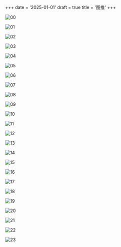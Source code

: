 +++
date = '2025-01-01'
draft = true
title = '图推'
+++

![00](https://notespace.oss-cn-guangzhou.aliyuncs.com/images/00.png)

![01](https://notespace.oss-cn-guangzhou.aliyuncs.com/images/01.png)

![02](https://notespace.oss-cn-guangzhou.aliyuncs.com/images/02.png)

![03](https://notespace.oss-cn-guangzhou.aliyuncs.com/images/03.png)

![04](https://notespace.oss-cn-guangzhou.aliyuncs.com/images/04.png)

![05](https://notespace.oss-cn-guangzhou.aliyuncs.com/images/05.png)

![06](https://notespace.oss-cn-guangzhou.aliyuncs.com/images/06.png)

![07](https://notespace.oss-cn-guangzhou.aliyuncs.com/images/07.png)

![08](https://notespace.oss-cn-guangzhou.aliyuncs.com/images/08.png)

![09](https://notespace.oss-cn-guangzhou.aliyuncs.com/images/09.png)

![10](https://notespace.oss-cn-guangzhou.aliyuncs.com/images/10.png)

![11](https://notespace.oss-cn-guangzhou.aliyuncs.com/images/11.png)

![12](https://notespace.oss-cn-guangzhou.aliyuncs.com/images/12.png)

![13](https://notespace.oss-cn-guangzhou.aliyuncs.com/images/13.png)

![14](https://notespace.oss-cn-guangzhou.aliyuncs.com/images/14.png)

![15](https://notespace.oss-cn-guangzhou.aliyuncs.com/images/15.png)

![16](https://notespace.oss-cn-guangzhou.aliyuncs.com/images/16.png)

![17](https://notespace.oss-cn-guangzhou.aliyuncs.com/images/17.png)

![18](https://notespace.oss-cn-guangzhou.aliyuncs.com/images/18.png)

![19](https://notespace.oss-cn-guangzhou.aliyuncs.com/images/19.png)

![20](https://notespace.oss-cn-guangzhou.aliyuncs.com/images/20.png)

![21](https://notespace.oss-cn-guangzhou.aliyuncs.com/images/21.png)

![22](https://notespace.oss-cn-guangzhou.aliyuncs.com/images/22.png)

![23](https://notespace.oss-cn-guangzhou.aliyuncs.com/images/23.png)

